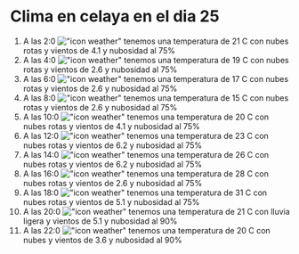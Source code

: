 # Clima en celaya en el dia 25

1. A las 2:0 !["icon weather"](http://openweathermap.org/img/w/04n.png) tenemos una temperatura de 21 C con nubes rotas y  vientos de 4.1 y nubosidad al 75%
1. A las 4:0 !["icon weather"](http://openweathermap.org/img/w/04n.png) tenemos una temperatura de 19 C con nubes rotas y  vientos de 2.6 y nubosidad al 75%
1. A las 6:0 !["icon weather"](http://openweathermap.org/img/w/04n.png) tenemos una temperatura de 17 C con nubes rotas y  vientos de 2.6 y nubosidad al 75%
1. A las 8:0 !["icon weather"](http://openweathermap.org/img/w/04n.png) tenemos una temperatura de 15 C con nubes rotas y  vientos de 2.6 y nubosidad al 75%
1. A las 10:0 !["icon weather"](http://openweathermap.org/img/w/04d.png) tenemos una temperatura de 20 C con nubes rotas y  vientos de 4.1 y nubosidad al 75%
1. A las 12:0 !["icon weather"](http://openweathermap.org/img/w/04d.png) tenemos una temperatura de 23 C con nubes rotas y  vientos de 6.2 y nubosidad al 75%
1. A las 14:0 !["icon weather"](http://openweathermap.org/img/w/04d.png) tenemos una temperatura de 26 C con nubes rotas y  vientos de 6.2 y nubosidad al 75%
1. A las 16:0 !["icon weather"](http://openweathermap.org/img/w/04d.png) tenemos una temperatura de 28 C con nubes rotas y  vientos de 2.6 y nubosidad al 75%
1. A las 18:0 !["icon weather"](http://openweathermap.org/img/w/04d.png) tenemos una temperatura de 31 C con nubes rotas y  vientos de 5.1 y nubosidad al 75%
1. A las 20:0 !["icon weather"](http://openweathermap.org/img/w/10n.png) tenemos una temperatura de 21 C con lluvia ligera y  vientos de 5.1 y nubosidad al 90%
1. A las 22:0 !["icon weather"](http://openweathermap.org/img/w/04n.png) tenemos una temperatura de 20 C con nubes y  vientos de 3.6 y nubosidad al 90%

